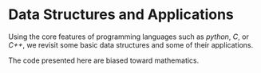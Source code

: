 # Data Structures and Applications
Using the core features of programming languages such as *python*, *C*, or
*C++*, we revisit some basic data structures and some of their applications.

The code presented here are biased toward mathematics. 
